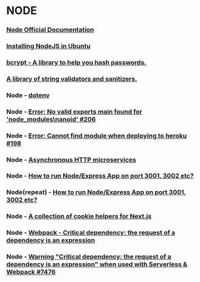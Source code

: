 # NODE
	
### [Node Official Documentation](https://nodejs.org/)

### [Installing NodeJS in Ubuntu](https://www.digitalocean.com/community/tutorials/how-to-install-node-js-on-ubuntu-16-04)

### [bcrypt - A library to help you hash passwords.](https://www.npmjs.com/package/bcrypt)

### [A library of string validators and sanitizers.](https://www.npmjs.com/package/validator)

### Node - [dotenv](https://www.npmjs.com/package/dotenv)

### Node - [Error: No valid exports main found for 'node_modules\nanoid' #206](https://github.com/ai/nanoid/issues/206)

### Node - [Error: Cannot find module when deploying to heroku #198](https://github.com/vercel/next.js/issues/198)

### Node - [Asynchronous HTTP microservices](https://www.npmjs.com/package/micro)


### Node - [How to run Node/Express App on port 3001, 3002 etc?](https://stackoverflow.com/questions/54303224/how-to-run-node-express-app-on-port-3001-3002-etc)

### Node(repeat) - [How to run Node/Express App on port 3001, 3002 etc?](https://html.developreference.com/article/10558623/How+to+run+Node+Express+App+on+port+3001%2C+3002+etc%3F)

### Node - [A collection of cookie helpers for Next.js](https://www.npmjs.com/package/nookies)

### Node - [Webpack - Critical dependency: the request of a dependency is an expression](https://stackoverflow.com/questions/42908116/webpack-critical-dependency-the-request-of-a-dependency-is-an-expression)

### Node - [Warning "Critical dependency: the request of a dependency is an expression" when used with Serverless & Webpack #7476](https://github.com/Automattic/mongoose/issues/7476)